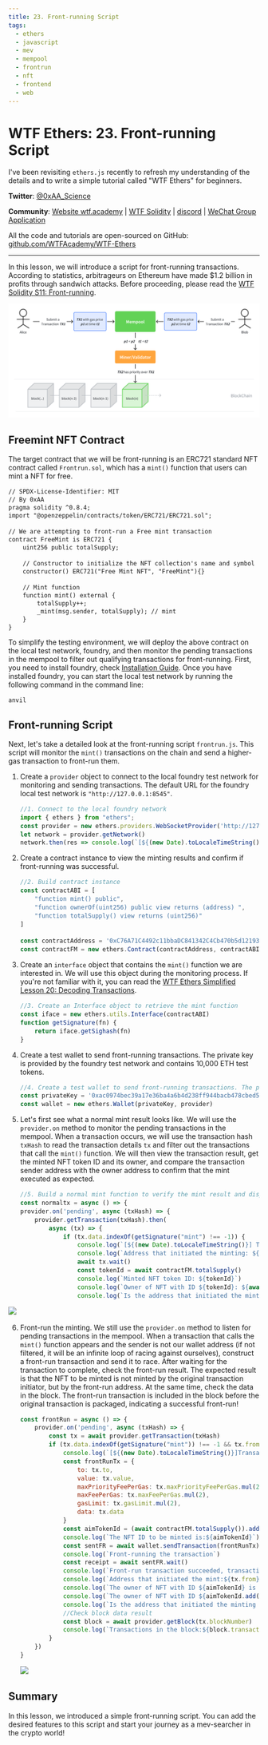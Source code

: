 ```yaml
---
title: 23. Front-running Script
tags:
  - ethers
  - javascript
  - mev
  - mempool
  - frontrun
  - nft
  - frontend
  - web
---
```


# WTF Ethers: 23. Front-running Script

I've been revisiting `ethers.js` recently to refresh my understanding of the details and to write a simple tutorial called "WTF Ethers" for beginners.

**Twitter**: [@0xAA_Science](https://twitter.com/0xAA_Science)

**Community**: [Website wtf.academy](https://wtf.academy) | [WTF Solidity](https://github.com/AmazingAng/WTF-Solidity) | [discord](https://discord.gg/5akcruXrsk) | [WeChat Group Application](https://docs.google.com/forms/d/e/1FAIpQLSe4KGT8Sh6sJ7hedQRuIYirOoZK_85miz3dw7vA1-YjodgJ-A/viewform?usp=sf_link)

All the code and tutorials are open-sourced on GitHub: [github.com/WTFAcademy/WTF-Ethers](https://github.com/WTFAcademy/WTF-Ethers)

-----

In this lesson, we will introduce a script for front-running transactions. According to statistics, arbitrageurs on Ethereum have made $1.2 billion in profits through sandwich attacks. Before proceeding, please read the [WTF Solidity S11: Front-running](https://github.com/AmazingAng/WTF-Solidity/blob/main/S11_Frontrun/readme.md).

![](./img/23-1.png)

## Freemint NFT Contract

The target contract that we will be front-running is an ERC721 standard NFT contract called `Frontrun.sol`, which has a `mint()` function that users can mint a NFT for free.

```solidity
// SPDX-License-Identifier: MIT
// By 0xAA
pragma solidity ^0.8.4;
import "@openzeppelin/contracts/token/ERC721/ERC721.sol";

// We are attempting to front-run a Free mint transaction
contract FreeMint is ERC721 {
    uint256 public totalSupply;

    // Constructor to initialize the NFT collection's name and symbol
    constructor() ERC721("Free Mint NFT", "FreeMint"){}

    // Mint function
    function mint() external {
        totalSupply++;
        _mint(msg.sender, totalSupply); // mint
    }
}
```

To simplify the testing environment, we will deploy the above contract on the local test network, foundry, and then monitor the pending transactions in the mempool to filter out qualifying transactions for front-running.
First, you need to install foundry, check [Installation Guide](https://book.getfoundry.sh/getting-started/installation). Once you have installed foundry, you can start the local test network by running the following command in the command line:

```shell
anvil
```

## Front-running Script

Next, let's take a detailed look at the front-running script `frontrun.js`. This script will monitor the `mint()` transactions on the chain and send a higher-gas transaction to front-run them.

1. Create a `provider` object to connect to the local foundry test network for monitoring and sending transactions. The default URL for the foundry local test network is `"http://127.0.0.1:8545"`.

    ```js
    //1. Connect to the local foundry network
    import { ethers } from "ethers";
    const provider = new ethers.providers.WebSocketProvider('http://127.0.0.1:8545')
    let network = provider.getNetwork()
    network.then(res => console.log(`[${(new Date).toLocaleTimeString()}] Connected to network ${res.chainId}`))
    ```
2. Create a contract instance to view the minting results and confirm if front-running was successful.

    ```js
    //2. Build contract instance
    const contractABI = [
        "function mint() public",
        "function ownerOf(uint256) public view returns (address) ",
        "function totalSupply() view returns (uint256)"
    ]

    const contractAddress = '0xC76A71C4492c11bbaDC841342C4Cb470b5d12193' // Address of the contract
    const contractFM = new ethers.Contract(contractAddress, contractABI, provider)
    ```
3. Create an `interface` object that contains the `mint()` function we are interested in. We will use this object during the monitoring process. If you're not familiar with it, you can read the [WTF Ethers Simplified Lesson 20: Decoding Transactions](https://github.com/WTFAcademy/WTFEthers/blob/main/20_DecodeTx/readme.md).

    ```js
    //3. Create an Interface object to retrieve the mint function
    const iface = new ethers.utils.Interface(contractABI)
    function getSignature(fn) {
        return iface.getSighash(fn)
    }
    ```

4. Create a test wallet to send front-running transactions. The private key is provided by the foundry test network and contains 10,000 ETH test tokens.

    ```js
    //4. Create a test wallet to send front-running transactions. The private key is provided by the foundry test network
    const privateKey = '0xac0974bec39a17e36ba4a6b4d238ff944bacb478cbed5efcae784d7bf4f2ff80'
    const wallet = new ethers.Wallet(privateKey, provider)
    ```

5. Let's first see what a normal mint result looks like. We will use the `provider.on` method to monitor the pending transactions in the mempool. When a transaction occurs, we will use the transaction hash `txHash` to read the transaction details `tx` and filter out the transactions that call the `mint()` function. We will then view the transaction result, get the minted NFT token ID and its owner, and compare the transaction sender address with the owner address to confirm that the mint executed as expected.

    ```js
    //5. Build a normal mint function to verify the mint result and display it as normal.
    const normaltx = async () => {
    provider.on('pending', async (txHash) => {
        provider.getTransaction(txHash).then(
            async (tx) => {
                if (tx.data.indexOf(getSignature("mint") !== -1)) {
                    console.log(`[${(new Date).toLocaleTimeString()}] Transaction detected: ${txHash}`)
                    console.log(`Address that initiated the minting: ${tx.from}`) // Print the transaction sender address
                    await tx.wait()
                    const tokenId = await contractFM.totalSupply()
                    console.log(`Minted NFT token ID: ${tokenId}`)
                    console.log(`Owner of NFT with ID ${tokenId}: ${await contractFM.ownerOf(tokenId)}`) // Print the NFT owner address
                    console.log(`Is the address that initiated the minting the owner of the corresponding NFT:${tx.from === await contractFM.ownerOf(tokenId)}`)//Compare whether they are the same
    ```

![](./img/23-2.png)

6. Front-run the minting. We still use the `provider.on` method to listen for pending transactions in the mempool. When a transaction that calls the `mint()` function appears and the sender is not our wallet address (if not filtered, it will be an infinite loop of racing against ourselves), construct a front-run transaction and send it to race. After waiting for the transaction to complete, check the front-run result. The expected result is that the NFT to be minted is not minted by the original transaction initiator, but by the front-run address. At the same time, check the data in the block. The front-run transaction is included in the block before the original transaction is packaged, indicating a successful front-run!

    ```js
    const frontRun = async () => {
        provider.on('pending', async (txHash) => {
            const tx = await provider.getTransaction(txHash)
            if (tx.data.indexOf(getSignature("mint")) !== -1 && tx.from !== wallet.address) {
                console.log(`[${(new Date).toLocaleTimeString()}]Transaction found:${txHash}\nPreparing for front-running`)
                const frontRunTx = {
                    to: tx.to,
                    value: tx.value,
                    maxPriorityFeePerGas: tx.maxPriorityFeePerGas.mul(2),
                    maxFeePerGas: tx.maxFeePerGas.mul(2),
                    gasLimit: tx.gasLimit.mul(2),
                    data: tx.data
                }
                const aimTokenId = (await contractFM.totalSupply()).add(1)
                console.log(`The NFT ID to be minted is:${aimTokenId}`)//Print the NFT ID to be minted
                const sentFR = await wallet.sendTransaction(frontRunTx)
                console.log(`Front-running the transaction`)
                const receipt = await sentFR.wait()
                console.log(`Front-run transaction succeeded, transaction hash:${receipt.transactionHash}`)
                console.log(`Address that initiated the mint:${tx.from}`)
                console.log(`The owner of NFT with ID ${aimTokenId} is ${await contractFM.ownerOf(aimTokenId)}`)//The NFT minted just now is not owned by tx.from
                console.log(`The owner of NFT with ID ${aimTokenId.add(1)} is:${await contractFM.ownerOf(aimTokenId.add(1))}`)//tx.from was front-run by wallet.address and minted the next NFT
                console.log(`Is the address that initiated the minting the owner of the corresponding NFT:${tx.from === await contractFM.ownerOf(aimTokenId)}`)//Comparison, tx.from was front-run
                //Check block data result
                const block = await provider.getBlock(tx.blockNumber)
                console.log(`Transactions in the block:${block.transactions}`)//In the block, the later transaction is placed before the earlier transaction, indicating a successful front-run.
            }
        })
    }
    ```

    ![](./img/23-3.png)

## Summary

In this lesson, we introduced a simple front-running script. You can add the desired features to this script and start your journey as a mev-searcher in the crypto world!
